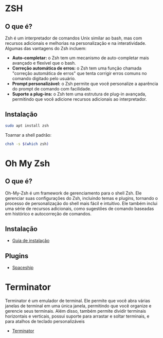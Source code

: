 # ZSH

## O que é?

Zsh é um interpretador de comandos Unix similar ao bash, mas com recursos adicionais e melhorias na personalização e na interatividade. Algumas das vantagens do Zsh incluem:

- **Auto-completar:** o Zsh tem um mecanismo de auto-completar mais avançado e flexível que o bash.
- **Correção automática de erros:** o Zsh tem uma função chamada "correção automática de erros" que tenta corrigir erros comuns no comando digitado pelo usuário.
- **Prompt personalizável:** o Zsh permite que você personalize a aparência do prompt de comando com facilidade.
- **Suporte a plug-ins:** o Zsh tem uma estrutura de plug-in avançada, permitindo que você adicione recursos adicionais ao interpretador.

## Instalação

```sh
sudo apt install zsh
```

Toarnar a shell padrão:
```sh
chsh -s $(which zsh)
```

# Oh My Zsh

## O que é?

Oh-My-Zsh é um framework de gerenciamento para o shell Zsh. Ele gerenciar suas configurações do Zsh, incluindo temas e plugins, tornando o processo de personalização do shell mais fácil e intuitivo. Ele também inclui uma série de recursos adicionais, como sugestões de comando baseadas em histórico e autocorreção de comandos.

## Instalação

- [Guia de instalação](https://ohmyz.sh/#install)

## Plugins

- [Spaceship](https://github.com/spaceship-prompt/spaceship-prompt)

# Terminator

Terminator é um emulador de terminal. Ele permite que você abra várias janelas de terminal em uma única janela, permitindo que você organize e gerencie seus terminais. Além disso, também permite dividir terminais horizontais e verticais, possui suporte para arrastar e soltar terminais, e para atalhos de teclado personalizáveis

- [Terminator](https://linuxuniverse.com.br/linux/terminator#:~:text=Originalmente%20criado%20pelo%20programador%20Chris,ou%20vertical%20com%20diversos%20ajustes.)
